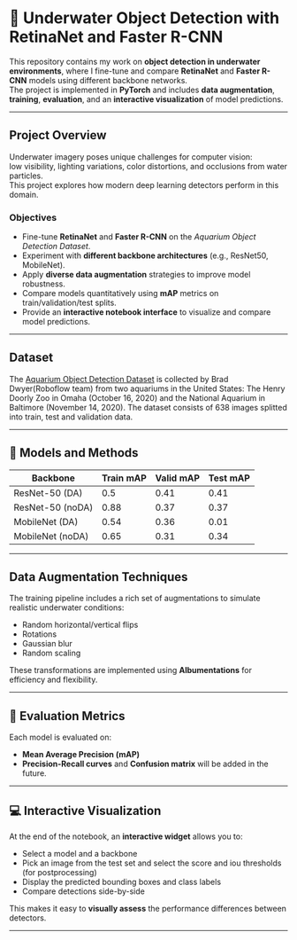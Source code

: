 # 🌊 Underwater Object Detection with RetinaNet and Faster R-CNN

This repository contains my work on **object detection in underwater environments**, where I fine-tune and compare **RetinaNet** and **Faster R-CNN** models using different backbone networks.  
The project is implemented in **PyTorch** and includes **data augmentation**, **training**, **evaluation**, and an **interactive visualization** of model predictions.

---

## Project Overview

Underwater imagery poses unique challenges for computer vision:  
low visibility, lighting variations, color distortions, and occlusions from water particles.  
This project explores how modern deep learning detectors perform in this domain.

### Objectives
- Fine-tune **RetinaNet** and **Faster R-CNN** on the *Aquarium Object Detection Dataset*.  
- Experiment with **different backbone architectures** (e.g., ResNet50, MobileNet).  
- Apply **diverse data augmentation** strategies to improve model robustness.  
- Compare models quantitatively using **mAP** metrics on train/validation/test splits.  
- Provide an **interactive notebook interface** to visualize and compare model predictions.

---

## Dataset

The [Aquarium Object Detection Dataset](https://public.roboflow.com/object-detection/aquarium) is collected by Brad Dwyer(Roboflow team) from two aquariums in the United States: The Henry Doorly Zoo in Omaha (October 16, 2020) and the National Aquarium in Baltimore (November 14, 2020). The dataset consists of 638 images splitted into train, test and validation data.

---

## 🧠 Models and Methods

| Backbone           | Train mAP | Valid mAP | Test mAP |
|-----------------|-----------|-----------|-----------|
| ResNet-50 (DA)  | 0.5      | 0.41      | 0.41      |
| ResNet-50 (noDA)     | 0.88      | 0.37      | 0.37      |
| MobileNet (DA)           | 0.54      | 0.36      | 0.01      |
| MobileNet (noDA)           | 0.65      | 0.31      | 0.34      |

---

## Data Augmentation Techniques

The training pipeline includes a rich set of augmentations to simulate realistic underwater conditions:

- Random horizontal/vertical flips  
- Rotations
- Gaussian blur  
- Random scaling  

These transformations are implemented using **Albumentations** for efficiency and flexibility.

---

## 🧪 Evaluation Metrics

Each model is evaluated on:
- **Mean Average Precision (mAP)**
- **Precision-Recall curves** and **Confusion matrix** will be added in the future.

---

## 💻 Interactive Visualization

At the end of the notebook, an **interactive widget** allows you to:
- Select a model and a backbone
- Pick an image from the test set and select the score and iou thresholds (for postprocessing)
- Display the predicted bounding boxes and class labels  
- Compare detections side-by-side

This makes it easy to **visually assess** the performance differences between detectors.

---
